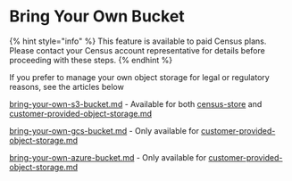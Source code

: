 # Bring Your Own Bucket

{% hint style="info" %}
This feature is available to paid Census plans. Please contact your Census account representative for details before proceeding with these steps.
{% endhint %}

If you prefer to manage your own object storage for legal or regulatory reasons, see the articles below

[bring-your-own-s3-bucket.md](bring-your-own-s3-bucket.md "mention") - Available for both [census-store](../census-store/ "mention") and [customer-provided-object-storage.md](../customer-provided-object-storage.md "mention")

[bring-your-own-gcs-bucket.md](bring-your-own-gcs-bucket.md "mention") - Only available for [customer-provided-object-storage.md](../customer-provided-object-storage.md "mention")

[bring-your-own-azure-bucket.md](bring-your-own-azure-bucket.md "mention") - Only available for [customer-provided-object-storage.md](../customer-provided-object-storage.md "mention")
